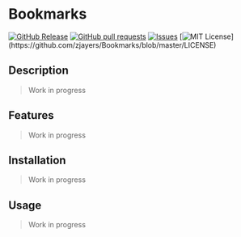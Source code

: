 # Bookmarks
[![GitHub Release](https://img.shields.io/github/release/zjayers/Bookmarks.svg?style=flat)](https://github.com/zjayers/Bookmarks/releases)
[![GitHub pull requests](https://img.shields.io/github/issues-pr/zjayers/Bookmarks.svg?style=flat)](https://github.com/zjayers/Bookmarks/pulls)
[![Issues](https://img.shields.io/github/issues-raw/zjayers/Bookmarks.svg?maxAge=25000)](https://github.com/zjayers/Bookmarks/issues)
[![MIT License](https://img.shields.io/apm/l/atomic-ui.svg?)](https://github.com/zjayers/Bookmarks/blob/master/LICENSE)

## Description

> Work in progress

## Features

> Work in progress

## Installation

> Work in progress

## Usage

> Work in progress
